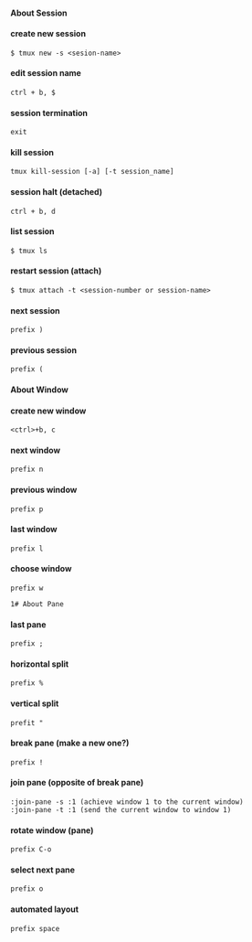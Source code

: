 #### About Session

#### create new session
    $ tmux new -s <sesion-name>

#### edit session name
    ctrl + b, $

#### session termination
    exit

#### kill session
    tmux kill-session [-a] [-t session_name]

#### session halt (detached)
    ctrl + b, d

#### list session
    $ tmux ls

#### restart session (attach)
    $ tmux attach -t <session-number or session-name>

#### next session
    prefix )

#### previous session
    prefix (

#### About Window
#### create new window
    <ctrl>+b, c

#### next window 
    prefix n

#### previous window
    prefix p

#### last window
    prefix l

#### choose window
    prefix w

    1# About Pane

#### last pane
    prefix ;

#### horizontal split
    prefix %


#### vertical split 
    prefit "

#### break pane (make a new one?)  
    prefix !

#### join pane (opposite of break pane)
    :join-pane -s :1 (achieve window 1 to the current window)
    :join-pane -t :1 (send the current window to window 1)

#### rotate window (pane) 
    prefix C-o

#### select next pane 
    prefix o 

#### automated layout
    prefix space


